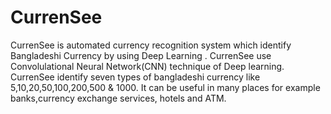 # CurrenSee
CurrenSee is automated currency recognition system which identify Bangladeshi Currency by using Deep Learning . CurrenSee use Convolulational Neural Network(CNN) technique of Deep learning. 
CurrenSee identify seven types of bangladeshi currency like 5,10,20,50,100,200,500 & 1000.
It can be useful in many places for example banks,currency exchange services, hotels and ATM.
